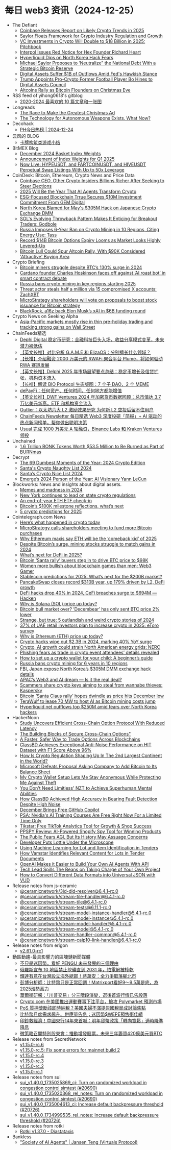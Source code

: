 # 每日 web3 资讯（2024-12-25）

- The Defiant
  - [Coinbase Releases Report on Likely Crypto Trends in 2025](https://thedefiant.io/news/cefi/coinbase-releases-report-on-likely-crypto-trends-in-2025)
  - [Saylor Floats Framework for Crypto Industry Regulation and Growth](https://thedefiant.io/news/regulation/saylor-floats-framework-for-crypto-industry-regulation-and-growth)
  - [VC Investments in Crypto Will Double to $18 Billion in 2025: Pitchbook](https://thedefiant.io/news/markets/vc-investments-in-crypto-will-double-to-usd18-billion-in-2025-pitchbook)
  - [Interpol Issues Red Notice for Hex Founder Richard Heart](https://thedefiant.io/news/regulation/interpol-issues-red-notice-for-hex-founder-richard-heart)
  - [Hyperliquid Dips on North Korea Hack Fears](https://thedefiant.io/news/blockchains/hyperliquid-dips-on-north-korea-hack-fears)
  - [Michael Saylor Proposes to ‘Neutralize” the National Debt With a Strategic Bitcoin Reserve](https://thedefiant.io/news/people/michael-saylor-proposes-to-neutralize-the-national-debt-with-a-strategic-bitcoin-reserve)
  - [Digital Assets Suffer $1B of Outflows Amid Fed's Hawkish Stance](https://thedefiant.io/news/markets/digital-assets-suffer-usd1b-of-outflows-amid-fed-s-hawkish-stance)
  - [Trump Appoints Pro-Crypto Former Football Player Bo Hines to Digital Assets Council](https://thedefiant.io/news/regulation/trump-appoints-pro-crypto-former-football-player-bo-hines-to-digital-assets-council)
  - [Altcoins Rally as Bitcoin Flounders on Christmas Eve](https://thedefiant.io/news/markets/altcoins-rally-as-bitcoin-flounders-on-christmas-eve)
- RSS feed of yihong0618's gitblog
  - [2020-2024 最喜欢的 10 篇文章和一张图](https://github.com/yihong0618/gitblog/issues/302)
- Longreads
  - [The Race to Make the Greatest Christmas Ad](https://longreads.com/2024/12/24/the-race-to-make-the-greatest-christmas-ad/)
  - [The Technology for Autonomous Weapons Exists. What Now?](https://longreads.com/2024/12/24/the-technology-for-autonomous-weapons-exists-what-now/)
- Decohack
  - [PH今日热榜 | 2024-12-24](https://decohack.com/producthunt-daily-2024-12-24/)
- 云风的 BLOG
  - [卡牌构筑类游戏小结](https://blog.codingnow.com/2024/12/deck_building_game.html)
- BitMEX Blog
  - [December 2024 Basket Index Weights](https://blog.bitmex.com/dec2024-basket-index-update/)
  - [Announcement of Index Weights for Q1 2025](https://blog.bitmex.com/index-weights-update-q1-2025/)
  - [Now Live: HYPEUSDT, and FARTCOINUSDT, and HIVEUSDT Perpetual Swap Listings With Up to 50x Leverage](https://blog.bitmex.com/hypeusdt-fartcoinusdt-hiveusdt/)
- CoinDesk: Bitcoin, Ethereum, Crypto News and Price Data
  - [Coinbase CEO, Other Crypto Insiders Billions Richer After Seeking to Steer Elections](https://www.coindesk.com/policy/2024/12/24/coinbase-ceo-other-crypto-insiders-billions-richer-after-seeking-to-steer-elections)
  - [2025 Will Be the Year That AI Agents Transform Crypto](https://www.coindesk.com/opinion/2024/12/24/2025-will-be-the-year-that-ai-agents-transform-crypto)
  - [ESG-Focused Blockchain Trrue Secures $10M Investment Commitment From GEM Digital](https://www.coindesk.com/business/2024/12/24/esg-focused-blockchain-trrue-secures-10-m-investment-commitment-from-gem-digital)
  - [North Korea Blamed for May's $305M Hack on Japanese Crypto Exchange DMM](https://www.coindesk.com/policy/2024/12/24/north-korea-blamed-for-may-s-usd305m-hack-on-japanese-crypto-exchange-dmm)
  - [SOL's Evolving Throwback Pattern Makes It Enticing for Breakout Traders: Godbole](https://www.coindesk.com/markets/2024/12/24/sols-evolving-throwback-pattern-makes-it-enticing-for-breakout-traders-godbole)
  - [Russia Imposes 6-Year Ban on Crypto Mining in 10 Regions, Citing Energy Use: Tass](https://www.coindesk.com/policy/2024/12/24/russia-imposes-6-year-ban-on-crypto-mining-in-10-regions-citing-energy-use-tass)
  - [Record $14B Bitcoin Options Expiry Looms as Market Looks Highly Levered-Up](https://www.coindesk.com/markets/2024/12/24/record-14-b-bitcoin-options-expiry-looms-as-market-looks-highly-levered-up)
  - [Bitcoin Lull Could Spur Altcoin Rally, With $90K Considered 'Attractive' Buying Area](https://www.coindesk.com/markets/2024/12/24/bitcoin-lull-could-spur-altcoin-rally-with-90-k-considered-attractive-buying-area)
- Crypto Briefing
  - [Bitcoin miners struggle despite BTC’s 130% surge in 2024](https://cryptobriefing.com/bitcoin-miners-struggle-despite-surge/)
  - [Cardano founder Charles Hoskinson faces off against ‘AI roast bot’ in smart contract debate](https://cryptobriefing.com/cardano-smart-contract-debate/)
  - [Russia bans crypto mining in key regions starting 2025](https://cryptobriefing.com/russia-crypto-mining-ban-2025/)
  - [Threat actor steals half a million via 15 compromised X accounts: ZachXBT](https://cryptobriefing.com/compromised-x-accounts-meme-coin-scam/)
  - [MicroStrategy shareholders will vote on proposals to boost stock issuance for Bitcoin strategy](https://cryptobriefing.com/microstrategy-stock-increase-vote/)
  - [BlackRock, a16z back Elon Musk’s xAI in $6B funding round](https://cryptobriefing.com/elon-musk-xai-6b-funding/)
- Crypto News on Seeking Alpha
  - [Asia-Pacific markets mostly rise in thin pre-holiday trading and tracking strong gains on Wall Street](https://seekingalpha.com/news/4390396-asia-pacific-markets-mostly-rise-in-thin-pre-holiday-trading-and-tracking-strong-gains-on-wall-street?utm_source=feed_news_crypto&utm_medium=referral&feed_item_type=news)
- ChainFeeds精选
  - [Dephi Digital 稳定币研究：金融科技巨头入场，收益分享模式变革，未来潜力被低估](https://www.chainfeeds.xyz/feed/detail/801cf540-dff7-4367-8ead-00c909f2dfc9)
  - [【英文长推】对比分析 G.A.M.E 和 ElizaOS：分别擅长什么领域？](https://www.chainfeeds.xyz/feed/detail/9b9bace2-a419-47ca-bf68-3f521a678d2b)
  - [【长推】介绍融资 2000 万美元的 RWAFi 聚合平台 Plume，将如何驱动 RWA 赛道发展](https://www.chainfeeds.xyz/feed/detail/09686aef-9c48-4916-9a54-b645674d3f82)
  - [【英文长推】Delphi 2025 年市场展望要点总结：稳定币增长及信贷扩张，机构资本流入](https://www.chainfeeds.xyz/feed/detail/841d5917-87cf-4d88-8575-507d03e17980)
  - [【长推】解读 BIO Protocol 生态版图：7 个子 DAO，2 个 MEME](https://www.chainfeeds.xyz/feed/detail/32b4c32e-aae6-4f31-afa1-733c1495f98e)
  - [dePayFi：任何资产、任何时间、任何地方都能增值](https://www.chainfeeds.xyz/feed/detail/9d979706-bbd2-487e-9344-105cb4294ebb)
  - [【英文长推】DWF Ventures 2024 年加密货币数据回顾：总市值达 3.7 万亿美元新高，ETF 和机构资金流入](https://www.chainfeeds.xyz/feed/detail/d421154e-e906-477f-8a71-363eee358c45)
  - [Outlier：以太坊六大 L2 激励效果研究 为何新 L2 空投后留不住用户](https://www.chainfeeds.xyz/feed/detail/b5a05d0c-e15b-420a-9324-89c600c692d2)
  - [ChainFeeds Newsletter 每日精选 Web3 深度投研「简报」+ AI 驱动的热点新闻榜单，帮你做出聪明决策](https://substack.chainfeeds.xyz/p/ai-agent-foresight-ventures-story)
  - [Usual 完成 1000 万美元 A 轮融资，Binance Labs 和 Kraken Ventures 领投](https://www.chainfeeds.xyz/feed/flash/detail/21c70721-a1bd-42b1-8586-f4ced5ad0eff)
- Unchained
  - [1.6 Trillion BONK Tokens Worth $53.5 Million to Be Burned as Part of BURNmas](https://unchainedcrypto.com/1-6-trillion-bonk-tokens-worth-53-5-million-to-be-burned-as-part-of-burnmas/)
- Decrypt
  - [The 69 Dumbest Moments of the Year: 2024 Crypto Edition](https://decrypt.co/297343/69-dumbest-moments-2024-crypto-edition)
  - [Santa's Crypto Naughty List 2024](https://decrypt.co/297123/santa-crypto-naughty-list-2024)
  - [Santa’s Crypto Nice List 2024](https://decrypt.co/297124/santa-crypto-nice-list-2024)
  - [Emerge’s 2024 Person of the Year: AI Visionary Yann LeCun](https://decrypt.co/297391/emerge-2024-person-year-ai-yann-lecun)
- Blockworks: News and insights about digital assets.
  - [Memes and madness in 2024](https://blockworks.co/news/solana-2024-memes-and-madness)
  - [New York continues to lead on state crypto regulations](https://blockworks.co/news/new-york-state-crypto-regulations)
  - [An end-of-year ETH ETF check-in](https://blockworks.co/news/eoy-ether-etf-check-in)
  - [Bitcoin’s $100K milestone reflections, what’s next](https://blockworks.co/news/bitcoin-scaling-price-evolution)
  - [5 crypto predictions for 2025](https://blockworks.co/news/5-crypto-predictions-for-2025)
- Cointelegraph.com News
  - [Here’s what happened in crypto today](https://cointelegraph.com/news/what-happened-in-crypto-today?utm_source=rss_feed&utm_medium=rss&utm_campaign=rss_partner_inbound)
  - [MicroStrategy calls shareholders meeting to fund more Bitcoin purchases](https://cointelegraph.com/news/microstrategy-shareholders-meeting-bitcoin-purchases?utm_source=rss_feed&utm_medium=rss&utm_campaign=rss_partner_inbound)
  - [Why Ethereum maxis say ETH will be the ‘comeback kid’ of 2025](https://cointelegraph.com/news/what-ethereum-maxis-most-excited-2025?utm_source=rss_feed&utm_medium=rss&utm_campaign=rss_partner_inbound)
  - [Despite Bitcoin’s surge, mining stocks struggle to match gains in 2024](https://cointelegraph.com/news/bitcoin-surge-mining-stocks-struggle-2024?utm_source=rss_feed&utm_medium=rss&utm_campaign=rss_partner_inbound)
  - [What’s next for DeFi in 2025?](https://cointelegraph.com/news/whats-next-defi-2025?utm_source=rss_feed&utm_medium=rss&utm_campaign=rss_partner_inbound)
  - [Bitcoin ‘Santa rally’ buyers step in to drive BTC price to $98K](https://cointelegraph.com/news/bitcoin-santa-rally-buyers-drive-btc-price-to-98k?utm_source=rss_feed&utm_medium=rss&utm_campaign=rss_partner_inbound)
  - [Women more bullish about blockchain games than men: Web3 Gamer](https://cointelegraph.com/magazine/blockchain-gaming-bga-survey-axie-infinity-beam-node-sale-web3-gamer/?utm_source=rss_feed&utm_medium=rss&utm_campaign=rss_partner_inbound)
  - [Stablecoin predictions for 2025: What’s next for the $200B market?](https://cointelegraph.com/news/stablecoin-predictions-2025-payments-regulations-l2?utm_source=rss_feed&utm_medium=rss&utm_campaign=rss_partner_inbound)
  - [PancakeSwap closes record $310B year, up 179% driven by L2, DeFi growth](https://cointelegraph.com/news/pancakeswap-2024-crypto-trading-volume-growth?utm_source=rss_feed&utm_medium=rss&utm_campaign=rss_partner_inbound)
  - [DeFi hacks drop 40% in 2024, CeFi breaches surge to $694M — Hacken](https://cointelegraph.com/news/defi-security-improvements-vs-cefi-losses-2024?utm_source=rss_feed&utm_medium=rss&utm_campaign=rss_partner_inbound)
  - [Why is Solana (SOL) price up today?](https://cointelegraph.com/news/why-is-solana-price-up-this-week?utm_source=rss_feed&utm_medium=rss&utm_campaign=rss_partner_inbound)
  - [Bitcoin bull market over? ‘Decembear’ has only sent BTC price 2% lower](https://cointelegraph.com/news/bitcoin-bull-market-over-decembear-has-only-sent-btc-price-2-lower?utm_source=rss_feed&utm_medium=rss&utm_campaign=rss_partner_inbound)
  - [Strange, but true: 5 outlandish and weird crypto stories of 2024](https://cointelegraph.com/news/strange-crazy-weird-crypto-stories-2024?utm_source=rss_feed&utm_medium=rss&utm_campaign=rss_partner_inbound)
  - [37% of UAE retail investors plan to increase crypto in 2025: eToro survey](https://cointelegraph.com/news/uae-retail-investors-crypto-investments-etoro-survey-2025?utm_source=rss_feed&utm_medium=rss&utm_campaign=rss_partner_inbound)
  - [Why is Ethereum (ETH) price up today?](https://cointelegraph.com/news/why-is-ethereum-eth-price-up-today?utm_source=rss_feed&utm_medium=rss&utm_campaign=rss_partner_inbound)
  - [Crypto hacks wipe out $2.3B in 2024, marking 40% YoY surge](https://cointelegraph.com/news/crypto-hackers-2024-record-2-3-b-thefts?utm_source=rss_feed&utm_medium=rss&utm_campaign=rss_partner_inbound)
  - [Crypto, AI growth could strain North American energy grids: NERC](https://cointelegraph.com/news/crypto-ai-energy-demand-north-america?utm_source=rss_feed&utm_medium=rss&utm_campaign=rss_partner_inbound)
  - [Phishing fears as trade in crypto event attendees’ details revealed](https://cointelegraph.com/news/crypto-event-attendee-data-for-sale-scammer-gold-mine?utm_source=rss_feed&utm_medium=rss&utm_campaign=rss_partner_inbound)
  - [How to set up a crypto wallet for your child: A beginner’s guide](https://cointelegraph.com/news/how-to-set-up-a-crypto-wallet-for-your-child-a-beginners-guide?utm_source=rss_feed&utm_medium=rss&utm_campaign=rss_partner_inbound)
  - [Russia bans crypto mining for 6 years in 10 regions](https://cointelegraph.com/news/russia-crypto-mining-ban-2025-2031?utm_source=rss_feed&utm_medium=rss&utm_campaign=rss_partner_inbound)
  - [FBI, Japan expose North Korea’s $305M DMM exchange hack details](https://cointelegraph.com/news/fbi-reveals-dmm-crypto-hack-300m-north-korea?utm_source=rss_feed&utm_medium=rss&utm_campaign=rss_partner_inbound)
  - [APAC’s Web3 and AI dream — Is it the real deal?](https://cointelegraph.com/news/apac-s-web3-and-ai-dream?utm_source=rss_feed&utm_medium=rss&utm_campaign=rss_partner_inbound)
  - [Scammers share crypto keys aiming to steal from wannabe thieves: Kaspersky](https://cointelegraph.com/news/scammers-crypto-keys-steal-funds-from-wannabe-thieves?utm_source=rss_feed&utm_medium=rss&utm_campaign=rss_partner_inbound)
  - [Bitcoin ‘Santa Claus rally’ hopes dwindle as price hits December low](https://cointelegraph.com/news/bitcoin-santa-rally-hopes-dashed-hits-lowest-december-price?utm_source=rss_feed&utm_medium=rss&utm_campaign=rss_partner_inbound)
  - [TeraWulf to lease 70 MW to host AI as Bitcoin mining costs jump](https://cointelegraph.com/news/bitcoin-miner-terawulf-leases-70-megawatts-host-ai?utm_source=rss_feed&utm_medium=rss&utm_campaign=rss_partner_inbound)
  - [Hyperliquid net outflows top $250M amid fears over North Korea hackers](https://cointelegraph.com/news/hyperliquid-outflow-north-korea-exploit-fears?utm_source=rss_feed&utm_medium=rss&utm_campaign=rss_partner_inbound)
- HackerNoon
  - [Study Uncovers Efficient Cross-Chain Option Protocol With Reduced Latency](https://hackernoon.com/study-uncovers-efficient-cross-chain-option-protocol-with-reduced-latency?source=rss)
  - [The Building Blocks of Secure Cross-Chain Options"](https://hackernoon.com/the-building-blocks-of-secure-cross-chain-options?source=rss)
  - [A Faster, Safer Way to Trade Options Across Blockchains](https://hackernoon.com/a-faster-safer-way-to-trade-options-across-blockchains?source=rss)
  - [ClassBD Achieves Exceptional Anti-Noise Performance on HIT Dataset with F1 Score Above 96%](https://hackernoon.com/classbd-achieves-exceptional-anti-noise-performance-on-hit-dataset-with-f1-score-above-96percent?source=rss)
  - [How Is Crypto Regulation Shaping Up In The 2nd Largest Continent in the World?](https://hackernoon.com/how-is-crypto-regulation-shaping-up-in-the-2nd-largest-continent-in-the-world?source=rss)
  - [Microsoft Defeats Proposal Asking Company to Add Bitcoin to Its Balance Sheet](https://hackernoon.com/microsoft-defeats-proposal-asking-company-to-add-bitcoin-to-its-balance-sheet?source=rss)
  - [My Crypto Wallet Setup Lets Me Stay Anonymous While Protecting Me Against Theft](https://hackernoon.com/my-crypto-wallet-setup-lets-me-stay-anonymous-while-protecting-me-against-theft?source=rss)
  - [You Don't Need Limitless' NZT to Achieve Superhuman Mental Abilities](https://hackernoon.com/you-dont-need-limitless-nzt-to-achieve-superhuman-mental-abilities?source=rss)
  - [How ClassBD Achieved High Accuracy in Bearing Fault Detection Despite High Noise](https://hackernoon.com/how-classbd-achieved-high-accuracy-in-bearing-fault-detection-despite-high-noise?source=rss)
  - [December Brings Free GitHub Copilot](https://hackernoon.com/december-brings-free-github-copilot?source=rss)
  - [PSA: Nvidia's AI Training Courses Are Free Right Now For a Limited Time Only](https://hackernoon.com/psa-nvidias-ai-training-courses-are-free-right-now-for-a-limited-time-only?source=rss)
  - [Tikstar: Free TikTok Analytics Tool for Growth & Shop Success](https://hackernoon.com/tikstar-free-tiktok-analytics-tool-for-growth-and-shop-success?source=rss)
  - [PPSPY Review: AI-Powered Shopify Spy Tool for Winning Products](https://hackernoon.com/ppspy-review-ai-powered-shopify-spy-tool-for-winning-products?source=rss)
  - [The Public Fears AGI, But Its History May Assuage Concerns](https://hackernoon.com/the-public-fears-agi-but-its-history-may-assuage-concerns?source=rss)
  - [Developer Puts Lottie Under the Microscope](https://hackernoon.com/developer-puts-lottie-under-the-microscope?source=rss)
  - [Using Machine Learning for Lot and Item Identification in Tenders](https://hackernoon.com/using-machine-learning-for-lot-and-item-identification-in-tenders?source=rss)
  - [How Vamstar Identifies Relevant Content for Lots in Tender Documents](https://hackernoon.com/how-vamstar-identifies-relevant-content-for-lots-in-tender-documents?source=rss)
  - [OpenAI Makes it Easier to Build Your Own AI Agents With API](https://hackernoon.com/openai-makes-it-easier-to-build-your-own-ai-agents-with-api?source=rss)
  - [Tech Lead Spills The Beans on Taking Charge of Your Own Project](https://hackernoon.com/tech-lead-spills-the-beans-on-taking-charge-of-your-own-project?source=rss)
  - [How to Convert Different Data Formats into Universal JSON with VUD](https://hackernoon.com/how-to-convert-different-data-formats-into-universal-json-with-vud?source=rss)
- Release notes from js-ceramic
  - [@ceramicnetwork/3id-did-resolver@6.4.1-rc.0](https://github.com/ceramicnetwork/js-ceramic/releases/tag/%40ceramicnetwork%2F3id-did-resolver%406.4.1-rc.0)
  - [@ceramicnetwork/stream-tile-handler@6.4.1-rc.0](https://github.com/ceramicnetwork/js-ceramic/releases/tag/%40ceramicnetwork%2Fstream-tile-handler%406.4.1-rc.0)
  - [@ceramicnetwork/stream-tile@6.4.1-rc.0](https://github.com/ceramicnetwork/js-ceramic/releases/tag/%40ceramicnetwork%2Fstream-tile%406.4.1-rc.0)
  - [@ceramicnetwork/stream-tests@6.11.1-rc.0](https://github.com/ceramicnetwork/js-ceramic/releases/tag/%40ceramicnetwork%2Fstream-tests%406.11.1-rc.0)
  - [@ceramicnetwork/stream-model-instance-handler@5.4.1-rc.0](https://github.com/ceramicnetwork/js-ceramic/releases/tag/%40ceramicnetwork%2Fstream-model-instance-handler%405.4.1-rc.0)
  - [@ceramicnetwork/stream-model-instance@5.4.1-rc.0](https://github.com/ceramicnetwork/js-ceramic/releases/tag/%40ceramicnetwork%2Fstream-model-instance%405.4.1-rc.0)
  - [@ceramicnetwork/stream-model-handler@5.4.1-rc.0](https://github.com/ceramicnetwork/js-ceramic/releases/tag/%40ceramicnetwork%2Fstream-model-handler%405.4.1-rc.0)
  - [@ceramicnetwork/stream-model@5.4.1-rc.0](https://github.com/ceramicnetwork/js-ceramic/releases/tag/%40ceramicnetwork%2Fstream-model%405.4.1-rc.0)
  - [@ceramicnetwork/stream-handler-common@5.4.1-rc.0](https://github.com/ceramicnetwork/js-ceramic/releases/tag/%40ceramicnetwork%2Fstream-handler-common%405.4.1-rc.0)
  - [@ceramicnetwork/stream-caip10-link-handler@6.4.1-rc.0](https://github.com/ceramicnetwork/js-ceramic/releases/tag/%40ceramicnetwork%2Fstream-caip10-link-handler%406.4.1-rc.0)
- Release notes from erigon
  - [v2.61.0-rc1](https://github.com/erigontech/erigon/releases/tag/v2.61.0-rc1)
- 動區動趨-最具影響力的區塊鏈新聞媒體
  - [不只是迷因幣，看好 PENGU 未來發展的三個理由](https://www.blocktempo.com/pengus-expectations-and-future/)
  - [俄羅斯宣布 10 地區禁止挖礦直到 2031 年，怕電網被榨乾](https://www.blocktempo.com/russia-announces-ban-cryptocurrency-mining-in-10-regions-to-be-suspended-until-2031/)
  - [輝達有意在台灣設立海外總部！蔣萬安：全力爭取落腳北市](https://www.blocktempo.com/nvidia-requires-3-hectares-of-land-to-establish-its-overseas-headquarters-in-taiwan/)
  - [彭博分析師：比特幣只是正常回調！Matrixport看好9～9.5萬是底，為2025漲勢蓄力](https://www.blocktempo.com/has-bitcoin-and-gold-peaked/)
  - [華爾街研報：「川普交易」分三階段演變，選後首波行情已告段落](https://www.blocktempo.com/wolfe-research-analyzes-trump-trade/)
  - [Crypto.com 在美國推出運動賽事下注平台，搶攻 Polymarket 預測市場](https://www.blocktempo.com/crypto-com-taps-into-prediction-market-potential-with-polymarket-style-sports-platform-in-the-u-s/)
  - [PoS 質押獎勵該即時納稅？美國夫婦不滿提告國稅局成討論焦點](https://www.blocktempo.com/are-staking-rewards-immediately-taxable-the-irs-may-rewrite-crypto-tax-rules/)
  - [比特幣月度需求飆升、供應量告急；迷因幣$WEPE預售衝佳績](https://www.blocktempo.com/bitcoin-monthly-demand-surges-supply-tight/)
  - [印鈔救經濟！中國央行14年來首喊：明年貨幣政策「轉向寬鬆」適時降準降息](https://www.blocktempo.com/chinat-could-cut-interest-rates-next-year/)
  - [微策略召開特別股東會：推動增發股票，未來三年籌資420億美元買BTC](https://www.blocktempo.com/microstrategy-adds-another-561-million-in-bitcoin/)
- Release notes from SecretNetwork
  - [v1.15.0-rc.6](https://github.com/scrtlabs/SecretNetwork/releases/tag/v1.15.0-rc.6)
  - [v1.15.0-rc.5: Fix some errors for mainnet build 2](https://github.com/scrtlabs/SecretNetwork/releases/tag/v1.15.0-rc.5)
  - [v1.15.0-rc.4](https://github.com/scrtlabs/SecretNetwork/releases/tag/v1.15.0-rc.4)
  - [v1.15.0-rc.3](https://github.com/scrtlabs/SecretNetwork/releases/tag/v1.15.0-rc.3)
  - [v1.15.0-rc.2](https://github.com/scrtlabs/SecretNetwork/releases/tag/v1.15.0-rc.2)
  - [v1.15.0-rc.1](https://github.com/scrtlabs/SecretNetwork/releases/tag/v1.15.0-rc.1)
- Release notes from sui
  - [sui_v1.40.0_1735025869_ci: Turn on randomized workload in congestion control simtest (#20690)](https://github.com/MystenLabs/sui/releases/tag/sui_v1.40.0_1735025869_ci)
  - [sui_v1.40.0_1735020368_rel_notes: Turn on randomized workload in congestion control simtest (#20690)](https://github.com/MystenLabs/sui/releases/tag/sui_v1.40.0_1735020368_rel_notes)
  - [sui_v1.40.0_1735004613_ci: Increase default backpressure threshold (#20726)](https://github.com/MystenLabs/sui/releases/tag/sui_v1.40.0_1735004613_ci)
  - [sui_v1.40.0_1734999535_rel_notes: Increase default backpressure threshold (#20726)](https://github.com/MystenLabs/sui/releases/tag/sui_v1.40.0_1734999535_rel_notes)
- Release notes from rotki
  - [Rotki v1.37.0 - Diastataxis](https://github.com/rotki/rotki/releases/tag/v1.37.0)
- Bankless
  - ["Society of AI Agents" | Jansen Teng (Virtuals Protocol)](http://sites.libsyn.com/247424/society-of-ai-agents-jansen-teng-virtuals-protocol)
